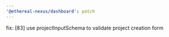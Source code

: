 ```yaml
---
'@ethereal-nexus/dashboard': patch
---
```


fix: [83] use projectInputSchema to validate project creation form
